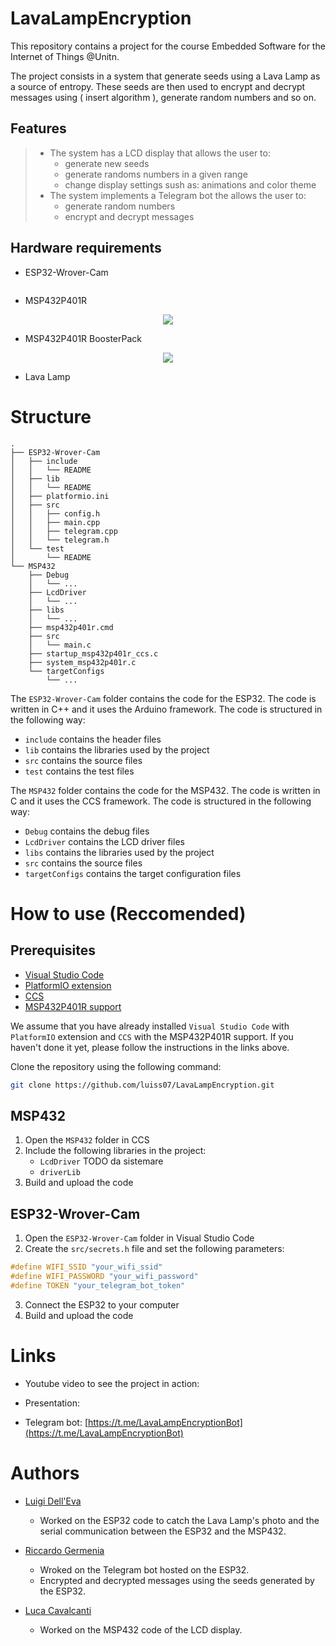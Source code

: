 # LavaLampEncryption

This repository contains a project for the course Embedded Software for the Internet of Things @Unitn.

The project consists in a system that generate seeds using a Lava Lamp as a source of entropy. These seeds are then used to encrypt and decrypt messages using ( insert algorithm ), generate random numbers and so on.

## Features

> - The system has a LCD display that allows the user to:
>   - generate new seeds
>   - generate randoms numbers in a given range
>   - change display settings sush as: animations and color theme  
> - The system implements a Telegram bot the allows the user to:
>   - generate random numbers
>   - encrypt and decrypt messages


## Hardware requirements

- ESP32-Wrover-Cam

<div align="center">
    <img src="">
</div>

- MSP432P401R

<div align="center">
    <img src="msp432.jpg">
</div>

- MSP432P401R BoosterPack

<div align="center">
    <img src="msp432-boosterPack.jpg">
</div>

- Lava Lamp


# Structure

```
.
├── ESP32-Wrover-Cam
│   ├── include
│   │   └── README
│   ├── lib
│   │   └── README
│   ├── platformio.ini
│   ├── src
│   │   ├── config.h
│   │   ├── main.cpp
│   │   ├── telegram.cpp
│   │   └── telegram.h
│   └── test
│       └── README
└── MSP432
    ├── Debug
    │   └── ...
    ├── LcdDriver
    │   └── ...
    ├── libs
    │   └── ...
    ├── msp432p401r.cmd
    ├── src
    │   └── main.c
    ├── startup_msp432p401r_ccs.c
    ├── system_msp432p401r.c
    └── targetConfigs
        └── ...
```

The ``` ESP32-Wrover-Cam ``` folder contains the code for the ESP32. The code is written in C++ and it uses the Arduino framework. The code is structured in the following way:

- ``` include ``` contains the header files
- ``` lib ``` contains the libraries used by the project
- ``` src ``` contains the source files
- ``` test ``` contains the test files

The ``` MSP432 ``` folder contains the code for the MSP432. The code is written in C and it uses the CCS framework. The code is structured in the following way:

- ``` Debug ``` contains the debug files
- ``` LcdDriver ``` contains the LCD driver files
- ``` libs ``` contains the libraries used by the project
- ``` src ``` contains the source files
- ``` targetConfigs ``` contains the target configuration files

# How to use (Reccomended)

## Prerequisites

- [Visual Studio Code](https://code.visualstudio.com/)
- [PlatformIO extension](https://platformio.org/install/ide?install=vscode)
- [CCS](http://www.ti.com/tool/CCSTUDIO)
- [MSP432P401R support]()

We assume that you have already installed ```Visual Studio Code``` with ``` PlatformIO ``` extension and ```CCS``` with the MSP432P401R support. If you haven't done it yet, please follow the instructions in the links above.

Clone the repository using the following command:

```bash
git clone https://github.com/luiss07/LavaLampEncryption.git
```

## MSP432

1. Open the ``` MSP432 ``` folder in CCS
2. Include the following libraries in the project:
    - ``` LcdDriver ``` TODO da sistemare
    - ``` driverLib ``` 
3. Build and upload the code

## ESP32-Wrover-Cam

1. Open the ``` ESP32-Wrover-Cam ``` folder in Visual Studio Code
2. Create the ``` src/secrets.h ``` file and set the following parameters:

``` c++
#define WIFI_SSID "your_wifi_ssid"
#define WIFI_PASSWORD "your_wifi_password"
#define TOKEN "your_telegram_bot_token"
```

3. Connect the ESP32 to your computer
4. Build and upload the code

# Links

- Youtube video to see the project in action: []()

- Presentation: []()

- Telegram bot: [https://t.me/LavaLampEncryptionBot](https://t.me/LavaLampEncryptionBot)

# Authors

- [Luigi Dell'Eva](https://github.com/luiss07/)

    - Worked on the ESP32 code to catch the Lava Lamp's photo and the serial communication between the ESP32 and the MSP432.

- [Riccardo Germenia](https://github.com/Odinmylord)

    - Wroked on the Telegram bot hosted on the ESP32.
    - Encrypted and decrypted messages using the seeds generated by the ESP32.

- [Luca Cavalcanti](https://github.com/LucaCavalcanti)

    - Worked on the MSP432 code of the LCD display.